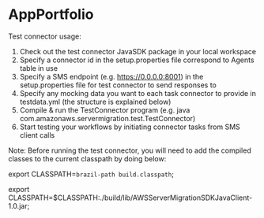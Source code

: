 # AppPortfolio

Test connector usage:

1. Check out the test connector JavaSDK package in your local workspace
2. Specify a connector id in the setup.properties file correspond to Agents table in use 
3. Specify a SMS endpoint (e.g. https://0.0.0.0:8001) in the setup.properties file for test connector to send responses to
4. Specify any mocking data you want to each task connector to provide in testdata.yml (the structure is explained below)
5. Compile & run the TestConnector program (e.g. java com.amazonaws.servermigration.test.TestConnector)
6. Start testing your workflows by initiating connector tasks from SMS client calls

Note: Before running the test connector, you will need to add the compiled classes to the current classpath by doing below:

export CLASSPATH=`brazil-path build.classpath`;                

export CLASSPATH=$CLASSPATH:./build/lib/AWSServerMigrationSDKJavaClient-1.0.jar;
